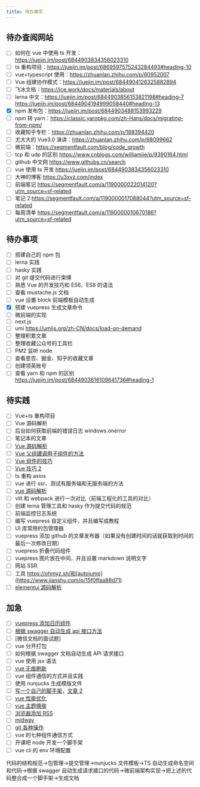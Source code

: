 ```yaml
---
title: 待办事项
---
```


## 待办查阅网站

- [ ] 如何在 vue 中使用 ts 开发：https://juejin.im/post/6844903834356023310
- [ ] ts 重构项目：https://juejin.im/post/6869597575243284493#heading-10
- [ ] vue+typescript 使用：https://zhuanlan.zhihu.com/p/60952007
- [ ] Vue 组建协作模式：https://juejin.im/post/6844904126325882894
- [ ] 飞冰文档：https://ice.work/docs/materials/about
- [ ] lerna 中文：https://juejin.im/post/6844903856153821198#heading-7 https://juejin.im/post/6844904194999058440#heading-13
- [x] npm 发布包：https://juejin.im/post/6844903488153993229
- [ ] npm 转 yarn：https://classic.yarnpkg.com/zh-Hans/docs/migrating-from-npm/
- [ ] 收藏知乎专栏：https://zhuanlan.zhihu.com/p/188394420
- [ ] 尤大大的 Vue3.0 演讲：https://zhuanlan.zhihu.com/p/68099662
- [ ] 微前端：https://segmentfault.com/blog/code_growth
- [ ] tcp 和 udp 的区别 https://www.cnblogs.com/williamjie/p/9390164.html
- [ ] github 中文网 https://www.githubs.cn/search
- [ ] vue 使用 ts 开发 https://juejin.im/post/6844903834356023310
- [ ] 大神的博客 https://u3xyz.com/index
- [ ] 前端笔记 https://segmentfault.com/a/1190000022014120?utm_source=sf-related
- [ ] 笔记 2:https://segmentfault.com/a/1190000017088044?utm_source=sf-related
- [ ] 每周清单 https://segmentfault.com/a/1190000010670186?utm_source=sf-related

## 待办事项

- [ ] 搭建自己的 npm 包
- [ ] lerna 实践
- [ ] hasky 实践
- [ ] 对 git 提交代码进行束缚
- [ ] 熟悉 Vue 的开发技巧和 ES6、ES8 的语法
- [ ] 查看 mustache.js 文档
- [ ] vue 设置 block 前端模板自动生成
- [x] 搭建 vuepress 生成文章命令
- [ ] 微前端的实现
- [ ] next.js
- [ ] umi https://umijs.org/zh-CN/docs/load-on-demand
- [ ] 整理积累文章
- [ ] 整理收藏公众号的工具栏
- [ ] PM2 监听 node
- [ ] 查看思否、掘金、知乎的收藏文章
- [ ] 创建领英账号
- [ ] 查看 yarn 和 npm 的区别 https://juejin.im/post/6844903616109641736#heading-1

## 待实践

- [ ] Vue+ts 重构项目
- [ ] Vue 源码解析
- [ ] 后台如何获取前端的错误日志 windows.onerror
- [ ] 笔记本的文章
- [ ] [Vue 源码解析](http://www.mawen.co/question/1133?utm_campaign=PC&utm_medium=cpc&utm_source=PC&gio_link_id=GR4bqpao)
- [ ] [Vue 父组建调用子组件的方法](https://www.cnblogs.com/yuzhongyu/p/10825824.html)
- [ ] [Vue 组件的技巧](https://juejin.im/post/6844904196626448391#heading-1)
- [ ] [Vue 技巧 2](https://juejin.im/post/6844904191224184840#heading-0)
- [ ] ts 重构 axios
- [ ] vue 进行 ssr、测试有服务端和无服务端的方法
- [ ] [vue 源码解析](https://juejin.im/post/6844904181443067912)
- [ ] vlit 和 webpack 进行一次对比（前端工程化的工具的对比）
- [ ] 创建 lerna 管理工具和 hasky 作为提交代码的规范
- [ ] 前端监控日志系统
- [ ] 编写 vuepress 自定义组件，并且编写成教程
- [ ] UI 库常用的包管理器
- [ ] vuepress 添加 github 的文章发布器（如果没有创建时间的话就获取到时间的最后一次修改日期）
- [ ] vuepress 折叠代码组件
- [ ] vuepress 图片放在中间，并且设置 markdown 说明文字
- [ ] 网站 SSR
- [ ] 工具 https://ohmyz.sh/和[autojump](https://www.jianshu.com/p/15f0ffaa88d71)
- [ ] [elementui 源码解析](https://www.jianshu.com/p/91ae0724f5f3)

## 加急

- [ ] [vuepress 添加日历组件](https://blog.csdn.net/cungudafa/article/details/106420842)
- [ ] [根据 swagger 自动生成 api 接口方法]()
- [ ] [微信文档的面试题]
- [ ] vue 分开打包
- [ ] 如何根据 swagger 文档自动生成 API 请求接口
- [ ] vue 使用 jsx 语法
- [ ] [vue 无痕刷新](https://segmentfault.com/a/1190000017038530)
- [ ] vue 组件通信的方式并且实践
- [ ] 使用 nunjucks 生成模版文件
- [ ] [写一个自己的脚手架](https://ulivz.com/2018/03/15/how-to-write-a-cute-cli-part-1/)，[文章 2](http://kmanong.top/kmn/qxw/form/article?id=6972&cate=52)
- [ ] [vue 性能优化](http://kmanong.top/kmn/qxw/form/article?id=7140&cate=52)
- [ ] [vue 主题换肤](http://kmanong.top/kmn/qxw/form/article?id=70318&cate=52)
- [ ] [浏览器添加 RSS](https://juejin.im/post/6844903760142024711)
- [ ] [midway](https://midwayjs.org/midway/)
- [ ] [git 各种操作](https://blog.csdn.net/w958796636/article/details/53611133)
- [ ] vue 的七种组件通信方式
- [ ] 开课吧 node 开发一个脚手架
- [ ] vue cli 的 env 环境配置

代码的结构规范->包管理->提交管理->nunjucks 文件模板->TS 自动生成命名空间和代码->根据 swagger 自动生成请求接口的代码->微前端架构实现->把上述的代码整合成一个脚手架->生成文档
